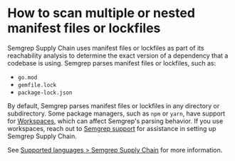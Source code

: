 # How to scan multiple or nested manifest files or lockfiles

Semgrep Supply Chain uses manifest files or lockfiles as part of its reachability analysis to determine the exact version of a dependency that a codebase is using. Semgrep parses manifest files or lockfiles, such as:

* `go.mod`
* `gemfile.lock`
* `package-lock.json`

By default, Semgrep parses manifest files or lockfiles in any directory or subdirectory. Some package managers, such as `npm` or `yarn`, have support for [Workspaces](https://yarnpkg.com/features/workspaces), which can affect Semgrep's parsing behavior. If you use workspaces, reach out to [Semgrep support](mailto:support@semgrep.com) for assistance in setting up Semgrep Supply Chain.

See [Supported languages > Semgrep Supply Chain](https://semgrep.dev/docs/supported-languages/#semgrep-supply-chain) for more information. 
